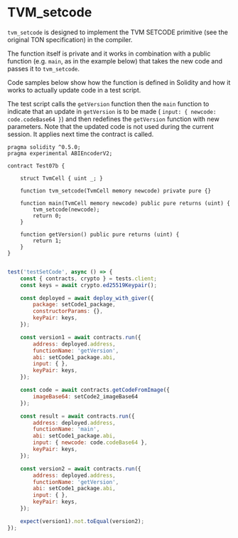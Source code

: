 # TVM_setcode

`tvm_setcode` is designed to implement the TVM SETCODE primitive (see the original TON specification) in the compiler.

The function itself is private and it works in combination with a public function (e.g. `main`, as in the example below) that takes the new code and passes it to `tvm_setcode`.

Code samples below show how the function is defined in Solidity and how it works to actually update code in a test script.

The test script calls the `getVersion` function then the `main` function to indicate that an update in `getVersion` is to be made ( `input: { newcode: code.codeBase64 }`) and then redefines the `getVersion` function with new parameters. Note that the updated code is not used during the current session. It applies next time the contract is called.

    pragma solidity ^0.5.0;
    pragma experimental ABIEncoderV2;
    
    contract Test07b {
    
        struct TvmCell { uint _; }
        
        function tvm_setcode(TvmCell memory newcode) private pure {}
        
        function main(TvmCell memory newcode) public pure returns (uint) {
            tvm_setcode(newcode);
            return 0;
        }
    
        function getVersion() public pure returns (uint) {
            return 1;
        }
    }


```javascript

test('testSetCode', async () => {
    const { contracts, crypto } = tests.client;
    const keys = await crypto.ed25519Keypair();

    const deployed = await deploy_with_giver({
        package: setCode1_package,
        constructorParams: {},
        keyPair: keys,
    });

    const version1 = await contracts.run({
        address: deployed.address,
        functionName: 'getVersion',
        abi: setCode1_package.abi,
        input: { },
        keyPair: keys,
    });

    const code = await contracts.getCodeFromImage({
        imageBase64: setCode2_imageBase64
    });

    const result = await contracts.run({
        address: deployed.address,
        functionName: 'main',
        abi: setCode1_package.abi,
        input: { newcode: code.codeBase64 },
        keyPair: keys,
    });

    const version2 = await contracts.run({
        address: deployed.address,
        functionName: 'getVersion',
        abi: setCode1_package.abi,
        input: { },
        keyPair: keys,
    });

    expect(version1).not.toEqual(version2);
});
```

